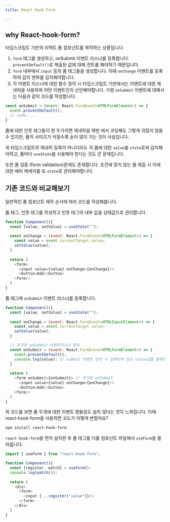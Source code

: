 ```yaml
---
title: React Hook Form

---
```

## why React-hook-form?

타입스크립트 기반의 리액트 폼 컴포넌트를 제작하는 상황입니다.
1. `form` 태그를 생성하고, onSubmit 이벤트 리스너를 등록합니다. `preventDefault()`로 제출된 값에 대해 컨트롤 해야하기 때문입니다.
2. `form` 내부에서 `input` 등의 폼 태그들을 생성합니다. 이때 `onChange` 이벤트를 등록하여 값의 변화를 감지해야합니다.
3. 각 이벤트 리스너에 대한 함수 정의 시 타입스크립트 기반에서는 이벤트에 대한 제네릭을 사용하여 어떤 이벤트인지 선언해야합니다. 가령 `onSubmit` 이벤트에 대해서는 다음과 같이 코드를 작성합니다.

```javascript
const onSubmit = (event: React.FormEvent<HTMLFormElement>) => {
  event.preventDefault();
  // code....
}
```

폼에 대한 인풋 태그들이 한 두가지면 제네릭을 매번 써서 코딩해도 그렇게 귀찮지 않을 수 있지만, 폼의 사이즈가 커질수록 손이 많이 가는 것이 사실입니다.

꼭 타입스크립트의 제네릭 등록이 아니더라도 각 폼에 대한 `value`를 `state`로써 감지해야하고, 폼마다 `useState`를 사용해야 한다는 것도 큰 문제입니다.

또한 폼 검증 (form validation)문제도 존재합니다. 조건에 맞지 않는 폼 제출 시 이에 대한 에러 메세지를 또 `state`로 관리해야합니다.

## 기존 코드와 비교해보기

일반적인 폼 컴포넌트 제작 순서에 따라 코드를 작성해봅니다.

폼 태그, 인풋 태그를 작성하고 인풋 태그의 내부 값을 상태값으로 관리합니다.
```javascript
function Component(){
  const [value, setValue] = useState("");
  
  const onChange = (event: React.FormEvent<HTMLFormElement>) => {
    const value = event.currentTarget.value;
    setValue(value);
  }
  
  return (
    <form>
      <input value={value} onChange={onChange}/>
      <button>Add</button>
    <form/>
  )
}
```

폼 태그에 `onSubmit` 이벤트 리스너를 등록합니다.

```javascript
function Component(){
  const [value, setValue] = useState("");
  
  const onChange = (event: React.FormEvent<HTMLInputElement>) => {
    const value = event.currentTarget.value;
    setValue(value);
  }

  // 추가된 onSubmit 이벤트리스너 함수
  const onSubmit = (event: React.FormEvent<HTMLFormElement>) => {
    event.preventDefault();
    console.log(value); // submit 이벤트 감지 시 입력되어 있는 value값을 출력한다.
  }
  
  return (
    <form onSubmit={onSubmit}> // 추가된 onSubmit
      <input value={value} onChange={onChange}/>
      <button>Add</button>
    <form/>
  )
}
```

위 코드를 보면 폼 두개에 대한 이벤트 핸들링도 쉽지 않다는 것이 느껴집니다. 이때 react-hook-form을 사용하면 코드가 어떻게 변할까요?

```sh
npm install react-hook-form
```

`react-hook-form`을 먼저 설치한 후 폼 태그를 다룰 컴포넌트 파일에서 `useForm`을 불러옵니다.

```javascript
import { useForm } from "react-hook-form";

function Component(){
  const {register, watch} = useForm();
  console.log(watch());
  
  return (
    <div>
      <form>
        <input {...register("value")}/>
      </form>
    </div>
  )
}
```

